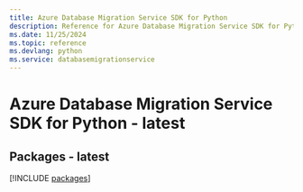 ```yaml
---
title: Azure Database Migration Service SDK for Python
description: Reference for Azure Database Migration Service SDK for Python
ms.date: 11/25/2024
ms.topic: reference
ms.devlang: python
ms.service: databasemigrationservice
---
```

# Azure Database Migration Service SDK for Python - latest
## Packages - latest
[!INCLUDE [packages](database-migration-service-index.md)]